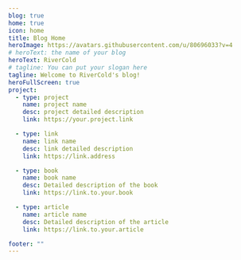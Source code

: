 ```yaml
---
blog: true
home: true
icon: home
title: Blog Home
heroImage: https://avatars.githubusercontent.com/u/80696033?v=4
# heroText: the name of your blog
heroText: RiverCold
# tagline: You can put your slogan here
tagline: Welcome to RiverCold's blog!
heroFullScreen: true
project:
  - type: project
    name: project name
    desc: project detailed description
    link: https://your.project.link

  - type: link
    name: link name
    desc: link detailed description
    link: https://link.address

  - type: book
    name: book name
    desc: Detailed description of the book
    link: https://link.to.your.book

  - type: article
    name: article name
    desc: Detailed description of the article
    link: https://link.to.your.article

footer: ""
---
```


<!-- This is a blog home page.

To use this layout, you should set both `blog: true` and `home: true` in the page front matter.

For related configuration docs, please see [blog homepage](https://vuepress-theme-hope.github.io/guide/blog/home/) -->

